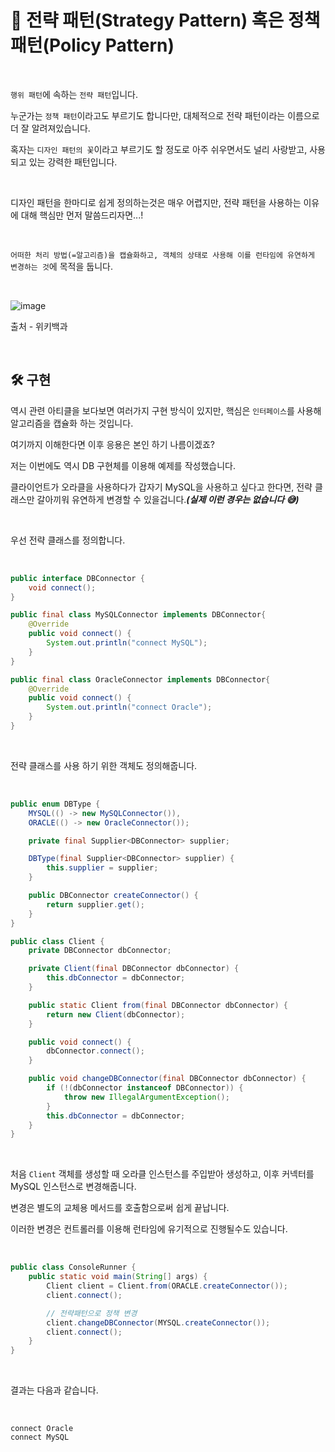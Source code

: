 # 📜 전략 패턴(Strategy Pattern) 혹은 정책 패턴(Policy Pattern)

<br />

`행위 패턴`에 속하는 `전략 패턴`입니다. 

누군가는 `정책 패턴`이라고도 부르기도 합니다만, 대체적으로 전략 패턴이라는 이름으로 더 잘 알려져있습니다.

혹자는 `디자인 패턴의 꽃`이라고 부르기도 할 정도로 아주 쉬우면서도 널리 사랑받고, 사용되고 있는 강력한 패턴입니다.

<br >

디자인 패턴을 한마디로 쉽게 정의하는것은 매우 어렵지만, 전략 패턴을 사용하는 이유에 대해 핵심만 먼저 말씀드리자면...!

<br />

`어떠한 처리 방법(=알고리즘)을 캡슐화하고, 객체의 상태로 사용해 이를 런타임에 유연하게 변경하는 것`에 목적을 둡니다.

<br />

![image](https://user-images.githubusercontent.com/71188307/133035797-e53b96bc-6e7f-454d-a524-7d56eee9b724.png)

출처 - 위키백과

<br />

## 🛠 구현

역시 관련 아티클을 보다보면 여러가지 구현 방식이 있지만, 핵심은 `인터페이스`를 사용해 알고리즘을 캡슐화 하는 것입니다.

여기까지 이해한다면 이후 응용은 본인 하기 나름이겠죠?

저는 이번에도 역시 DB 구현체를 이용해 예제를 작성했습니다.

클라이언트가 오라클을 사용하다가 갑자기 MySQL을 사용하고 싶다고 한다면, 전략 클래스만 갈아끼워 유연하게 변경할 수 있을겁니다.***(실제 이런 경우는 없습니다 😅)***

<br />

우선 전략 클래스를 정의합니다.

<br />

```java
public interface DBConnector {
    void connect();
}

public final class MySQLConnector implements DBConnector{
    @Override
    public void connect() {
        System.out.println("connect MySQL");
    }
}

public final class OracleConnector implements DBConnector{
    @Override
    public void connect() {
        System.out.println("connect Oracle");
    }
}
```

<br />

전략 클래스를 사용 하기 위한 객체도 정의해줍니다.

<br />

```java
public enum DBType {
    MYSQL(() -> new MySQLConnector()),
    ORACLE(() -> new OracleConnector());

    private final Supplier<DBConnector> supplier;

    DBType(final Supplier<DBConnector> supplier) {
        this.supplier = supplier;
    }

    public DBConnector createConnector() {
        return supplier.get();
    }
}

public class Client {
    private DBConnector dbConnector;

    private Client(final DBConnector dbConnector) {
        this.dbConnector = dbConnector;
    }

    public static Client from(final DBConnector dbConnector) {
        return new Client(dbConnector);
    }

    public void connect() {
        dbConnector.connect();
    }

    public void changeDBConnector(final DBConnector dbConnector) {
        if (!(dbConnector instanceof DBConnector)) {
            throw new IllegalArgumentException();
        }
        this.dbConnector = dbConnector;
    }
}
```

<br />

처음 `Client` 객체를 생성할 때 오라클 인스턴스를 주입받아 생성하고, 이후 커넥터를 MySQL 인스턴스로 변경해줍니다.

변경은 별도의 교체용 메서드를 호출함으로써 쉽게 끝납니다.

이러한 변경은 컨트롤러를 이용해 런타임에 유기적으로 진행될수도 있습니다.

<br />

```java
public class ConsoleRunner {
    public static void main(String[] args) {
        Client client = Client.from(ORACLE.createConnector());
        client.connect();

        // 전략패턴으로 정책 변경
        client.changeDBConnector(MYSQL.createConnector());
        client.connect();
    }
}
```

<br />

결과는 다음과 같습니다.

<br />

```shell
connect Oracle
connect MySQL
```

<br />